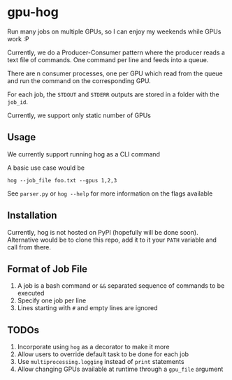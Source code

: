 # gpu-hog
Run many jobs on multiple GPUs, so I can enjoy my weekends while GPUs work :P

Currently, we do a Producer-Consumer pattern where the producer reads a text file of commands.
One command per line and feeds into a queue. 

There are n consumer processes, one per GPU which read from the queue and run the command
on the corresponding GPU.

For each job, the `STDOUT` and `STDERR` outputs are stored in a folder with the `job_id`.


Currently, we support only static number of GPUs


## Usage
We currently support running hog as a CLI command

A basic use case would be

`hog --job_file foo.txt --gpus 1,2,3`

See `parser.py` or `hog --help` for more information on the flags available


## Installation
Currently, hog is not hosted on PyPI (hopefully will be done soon). 
Alternative would be to clone this repo, add it to it your `PATH` variable and call from there.

## Format of Job File
1. A job is a bash command or `&&` separated sequence of commands to be executed
2. Specify one job per line
3. Lines starting with `#` and empty lines are ignored

## TODOs
1. Incorporate using `hog` as a decorator to make it more
2. Allow users to override default task to be done for each job
3. Use `multiprocessing.logging` instead of `print` statements
4. Allow changing GPUs available at runtime through a `gpu_file` argument
